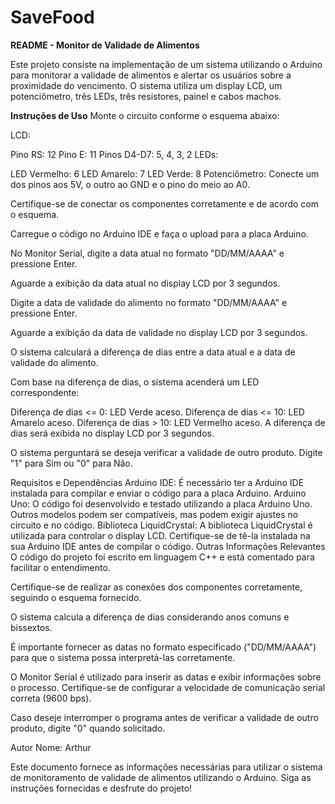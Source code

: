 # SaveFood


**README - Monitor de Validade de Alimentos**

Este projeto consiste na implementação de um sistema utilizando o Arduino para monitorar a validade de alimentos e alertar os usuários sobre a proximidade do vencimento. 
O sistema utiliza um display LCD, um potenciômetro, três LEDs, três resistores, painel e cabos machos.


**Instruções de Uso**
Monte o circuito conforme o esquema abaixo:

LCD:

Pino RS: 12
Pino E: 11
Pinos D4-D7: 5, 4, 3, 2
LEDs:

LED Vermelho: 6
LED Amarelo: 7
LED Verde: 8
Potenciômetro: Conecte um dos pinos aos 5V, o outro ao GND e o pino do meio ao A0.

Certifique-se de conectar os componentes corretamente e de acordo com o esquema.

Carregue o código no Arduino IDE e faça o upload para a placa Arduino.

No Monitor Serial, digite a data atual no formato "DD/MM/AAAA" e pressione Enter.

Aguarde a exibição da data atual no display LCD por 3 segundos.

Digite a data de validade do alimento no formato "DD/MM/AAAA" e pressione Enter.

Aguarde a exibição da data de validade no display LCD por 3 segundos.

O sistema calculará a diferença de dias entre a data atual e a data de validade do alimento.

Com base na diferença de dias, o sistema acenderá um LED correspondente:

Diferença de dias <= 0: LED Verde aceso.
Diferença de dias <= 10: LED Amarelo aceso.
Diferença de dias > 10: LED Vermelho aceso.
A diferença de dias será exibida no display LCD por 3 segundos.

O sistema perguntará se deseja verificar a validade de outro produto. Digite "1" para Sim ou "0" para Não.

Requisitos e Dependências
Arduino IDE: É necessário ter a Arduino IDE instalada para compilar e enviar o código para a placa Arduino.
Arduino Uno: O código foi desenvolvido e testado utilizando a placa Arduino Uno. Outros modelos podem ser compatíveis, mas podem exigir ajustes no circuito e no código.
Biblioteca LiquidCrystal: A biblioteca LiquidCrystal é utilizada para controlar o display LCD. Certifique-se de tê-la instalada na sua Arduino IDE antes de compilar o código.
Outras Informações Relevantes
O código do projeto foi escrito em linguagem C++ e está comentado para facilitar o entendimento.

Certifique-se de realizar as conexões dos componentes corretamente, seguindo o esquema fornecido.

O sistema calcula a diferença de dias considerando anos comuns e bissextos.

É importante fornecer as datas no formato especificado ("DD/MM/AAAA") para que o sistema possa interpretá-las corretamente.

O Monitor Serial é utilizado para inserir as datas e exibir informações sobre o processo. Certifique-se de configurar a velocidade de comunicação serial correta (9600 bps).

Caso deseje interromper o programa antes de verificar a validade de outro produto, digite "0" quando solicitado.

Autor
Nome: Arthur

Este documento fornece as informações necessárias para utilizar o sistema de monitoramento de validade de alimentos utilizando o Arduino. Siga as instruções fornecidas e desfrute do projeto! 
